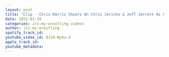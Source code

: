 ```yaml
---
layout: post
title: "Clip - Chris Harris Shoots On Chris Jericho & Jeff Jarrett As Champions"
date: 2022-01-29
categories: its-my-wrestling videos
author: its-my-wrestling
spotify_track_id: 
youtube_video_id: QJ1H-Wy8a-4
apple_track_id: 
youtube_metadata: 
---
```

